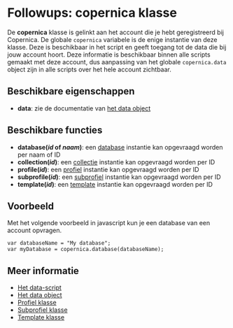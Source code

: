 # Followups: copernica klasse

De **copernica** klasse is gelinkt aan het account die je hebt geregistreerd bij Copernica. De globale `copernica`
variabele is de enige instantie van deze klasse. Deze is beschikbaar in het script en geeft 
toegang tot de data die bij jouw account hoort. Deze informatie is beschikbaar binnen alle scripts gemaakt met deze account,
dus aanpassing van het globale `copernica.data` object zijn in alle scripts over het hele account zichtbaar.

## Beschikbare eigenschappen

* **data**: zie de documentatie van [het data object](./followups-scripting-data)

## Beschikbare functies

* **database(*id* of *naam*)**: een [database](./followups-scripting-database) instantie kan opgevraagd worden per naam of ID
* **collection(*id*)**: een [collectie](./followups-scripting-collection) instantie kan opgevraagd worden per ID
* **profile(*id*)**: een [profiel](./followups-scripting-profile) instantie kan opgevraagd worden per ID
* **subprofile(*id*)**: een [subprofiel](./followups-scripting-subprofile) instantie kan opgevraagd worden per ID
* **template(*id*)**: een [template](./followups-scripting-template) instantie kan opgevraagd worden per ID

## Voorbeeld

Met het volgende voorbeeld in javascript kun je een database van een account opvragen.

    var databaseName = "My database";
    var myDatabase = copernica.database(databaseName);

## Meer informatie
* [Het data-script](./followups-scripting)
* [Het data object](./followups-scripting-data)
* [Profiel klasse](./followups-scripting-profile)
* [Subprofiel klasse](./followups-scripting-subprofile)
* [Template klasse](./followups-scripting-template)
